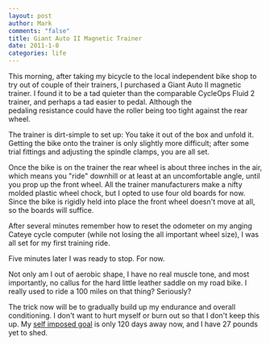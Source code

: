 ```yaml
--- 
layout: post
author: Mark
comments: "false"
title: Giant Auto II Magnetic Trainer
date: 2011-1-8
categories: life
---
```

This morning, after taking my bicycle to the local independent bike shop to try out of couple of their trainers, I purchased a Giant Auto II magnetic trainer. I found it to be a tad quieter than the comparable CycleOps Fluid 2 trainer, and perhaps a tad easier to pedal. Although the pedaling resistance could have the roller being too tight against the rear wheel.

The trainer is dirt-simple to set up: You take it out of the box and unfold it. Getting the bike onto the trainer is only slightly more difficult; after some trial fittings and adjusting the spindle clamps, you are all set.

Once the bike is on the trainer the rear wheel is about three inches in the air, which means you "ride" downhill or at least at an uncomfortable angle, until you prop up the front wheel. All the trainer manufacturers make a nifty molded plastic wheel chock, but I opted to use four old boards for now. Since the bike is rigidly held into place the front wheel doesn't move at all, so the boards will suffice.

After several minutes remember how to reset the odometer on my anging Cateye cycle computer (while not losing the all important wheel size), I was all set for my first training ride.

Five minutes later I was ready to stop. For now.

Not only am I out of aerobic shape, I have no real muscle tone, and most importantly, no callus for the hard little leather saddle on my road bike. I really used to ride a 100 miles on that thing? Seriously?

The trick now will be to gradually build up my endurance and overall conditioning. I don't want to hurt myself or burn out so that I don't keep this up. My <a title="30 by Fifty" href="http://zanshin.net/2011/01/03/30-by-fifty/" target="_self">self imposed goal</a> is only 120 days away now, and I have 27 pounds yet to shed.
